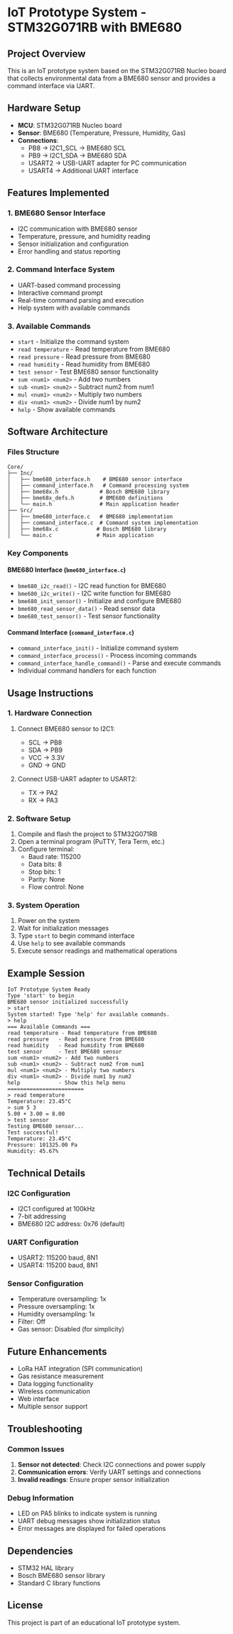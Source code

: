# IoT Prototype System - STM32G071RB with BME680

## Project Overview
This is an IoT prototype system based on the STM32G071RB Nucleo board that collects environmental data from a BME680 sensor and provides a command interface via UART.

## Hardware Setup
- **MCU**: STM32G071RB Nucleo board
- **Sensor**: BME680 (Temperature, Pressure, Humidity, Gas)
- **Connections**:
  - PB8 → I2C1_SCL → BME680 SCL
  - PB9 → I2C1_SDA → BME680 SDA
  - USART2 → USB-UART adapter for PC communication
  - USART4 → Additional UART interface

## Features Implemented

### 1. BME680 Sensor Interface
- I2C communication with BME680 sensor
- Temperature, pressure, and humidity reading
- Sensor initialization and configuration
- Error handling and status reporting

### 2. Command Interface System
- UART-based command processing
- Interactive command prompt
- Real-time command parsing and execution
- Help system with available commands

### 3. Available Commands
- `start` - Initialize the command system
- `read temperature` - Read temperature from BME680
- `read pressure` - Read pressure from BME680
- `read humidity` - Read humidity from BME680
- `test sensor` - Test BME680 sensor functionality
- `sum <num1> <num2>` - Add two numbers
- `sub <num1> <num2>` - Subtract num2 from num1
- `mul <num1> <num2>` - Multiply two numbers
- `div <num1> <num2>` - Divide num1 by num2
- `help` - Show available commands

## Software Architecture

### Files Structure
```
Core/
├── Inc/
│   ├── bme680_interface.h    # BME680 sensor interface
│   ├── command_interface.h   # Command processing system
│   ├── bme68x.h             # Bosch BME680 library
│   ├── bme68x_defs.h        # BME680 definitions
│   └── main.h               # Main application header
├── Src/
│   ├── bme680_interface.c   # BME680 implementation
│   ├── command_interface.c  # Command system implementation
│   ├── bme68x.c            # Bosch BME680 library
│   └── main.c              # Main application
```

### Key Components

#### BME680 Interface (`bme680_interface.c`)
- `bme680_i2c_read()` - I2C read function for BME680
- `bme680_i2c_write()` - I2C write function for BME680
- `bme680_init_sensor()` - Initialize and configure BME680
- `bme680_read_sensor_data()` - Read sensor data
- `bme680_test_sensor()` - Test sensor functionality

#### Command Interface (`command_interface.c`)
- `command_interface_init()` - Initialize command system
- `command_interface_process()` - Process incoming commands
- `command_interface_handle_command()` - Parse and execute commands
- Individual command handlers for each function

## Usage Instructions

### 1. Hardware Connection
1. Connect BME680 sensor to I2C1:
   - SCL → PB8
   - SDA → PB9
   - VCC → 3.3V
   - GND → GND

2. Connect USB-UART adapter to USART2:
   - TX → PA2
   - RX → PA3

### 2. Software Setup
1. Compile and flash the project to STM32G071RB
2. Open a terminal program (PuTTY, Tera Term, etc.)
3. Configure terminal:
   - Baud rate: 115200
   - Data bits: 8
   - Stop bits: 1
   - Parity: None
   - Flow control: None

### 3. System Operation
1. Power on the system
2. Wait for initialization messages
3. Type `start` to begin command interface
4. Use `help` to see available commands
5. Execute sensor readings and mathematical operations

## Example Session
```
IoT Prototype System Ready
Type 'start' to begin
BME680 sensor initialized successfully
> start
System started! Type 'help' for available commands.
> help
=== Available Commands ===
read temperature - Read temperature from BME680
read pressure   - Read pressure from BME680
read humidity   - Read humidity from BME680
test sensor     - Test BME680 sensor
sum <num1> <num2> - Add two numbers
sub <num1> <num2> - Subtract num2 from num1
mul <num1> <num2> - Multiply two numbers
div <num1> <num2> - Divide num1 by num2
help            - Show this help menu
========================
> read temperature
Temperature: 23.45°C
> sum 5 3
5.00 + 3.00 = 8.00
> test sensor
Testing BME680 sensor...
Test successful!
Temperature: 23.45°C
Pressure: 101325.00 Pa
Humidity: 45.67%
```

## Technical Details

### I2C Configuration
- I2C1 configured at 100kHz
- 7-bit addressing
- BME680 I2C address: 0x76 (default)

### UART Configuration
- USART2: 115200 baud, 8N1
- USART4: 115200 baud, 8N1

### Sensor Configuration
- Temperature oversampling: 1x
- Pressure oversampling: 1x
- Humidity oversampling: 1x
- Filter: Off
- Gas sensor: Disabled (for simplicity)

## Future Enhancements
- LoRa HAT integration (SPI communication)
- Gas resistance measurement
- Data logging functionality
- Wireless communication
- Web interface
- Multiple sensor support

## Troubleshooting

### Common Issues
1. **Sensor not detected**: Check I2C connections and power supply
2. **Communication errors**: Verify UART settings and connections
3. **Invalid readings**: Ensure proper sensor initialization

### Debug Information
- LED on PA5 blinks to indicate system is running
- UART debug messages show initialization status
- Error messages are displayed for failed operations

## Dependencies
- STM32 HAL library
- Bosch BME680 sensor library
- Standard C library functions

## License
This project is part of an educational IoT prototype system. 